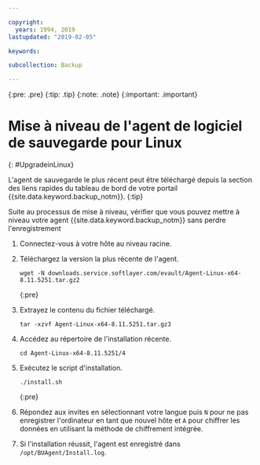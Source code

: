 ```yaml
---

copyright:
  years: 1994, 2019
lastupdated: "2019-02-05"

keywords:

subcollection: Backup

---
```

{:pre: .pre}
{:tip: .tip}
{:note: .note}
{:important: .important}

# Mise à niveau de l'agent de logiciel de sauvegarde pour Linux
{: #UpgradeinLinux}

L'agent de sauvegarde le plus récent peut être téléchargé depuis la section des liens rapides du tableau de bord de votre portail {{site.data.keyword.backup_notm}}.
{:tip}

Suite au processus de mise à niveau, vérifier que vous pouvez mettre à niveau votre agent {{site.data.keyword.backup_notm}} sans perdre l'enregistrement

1. Connectez-vous à votre hôte au niveau racine.
2. Téléchargez la version la plus récente de l'agent.
   ```
   wget -N downloads.service.softlayer.com/evault/Agent-Linux-x64-8.11.5251.tar.gz2
   ```
   {:pre}

3. Extrayez le contenu du fichier téléchargé.

   ```
   tar -xzvf Agent-Linux-x64-8.11.5251.tar.gz3
   ```
4. Accédez au répertoire de l'installation récente.
   ```
   cd Agent-Linux-x64-8.11.5251/4
   ```

5. Exécutez le script d'installation.
   ```
   ./install.sh
   ```
   {:pre}

6. Répondez aux invites en sélectionnant votre langue puis `N` pour ne pas enregistrer l'ordinateur en tant que nouvel hôte et `A` pour chiffrer les données en utilisant la méthode de chiffrement intégrée.

7. Si l'installation réussit, l'agent est enregistré dans `/opt/BUAgent/Install.log`.
